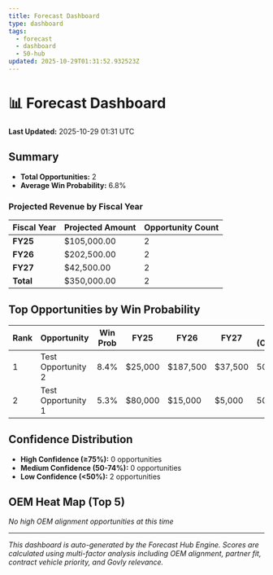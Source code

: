 ```yaml
---
title: Forecast Dashboard
type: dashboard
tags:
  - forecast
  - dashboard
  - 50-hub
updated: 2025-10-29T01:31:52.932523Z
---
```


# 📊 Forecast Dashboard

**Last Updated:** 2025-10-29 01:31 UTC

## Summary

- **Total Opportunities:** 2
- **Average Win Probability:** 6.8%

### Projected Revenue by Fiscal Year

| Fiscal Year | Projected Amount | Opportunity Count |
|-------------|------------------|-------------------|
| **FY25** | $105,000.00 | 2 |
| **FY26** | $202,500.00 | 2 |
| **FY27** | $42,500.00 | 2 |
| **Total** | $350,000.00 | 2 |

## Top Opportunities by Win Probability

| Rank | Opportunity | Win Prob | FY25 | FY26 | FY27 | Scores (OEM/Partner/Vehicle) |
|------|-------------|----------|------|------|------|------------------------------|
| 1 | Test Opportunity 2 | 8.4% | $25,000 | $187,500 | $37,500 | 50/50/50 |
| 2 | Test Opportunity 1 | 5.3% | $80,000 | $15,000 | $5,000 | 50/50/50 |

## Confidence Distribution

- **High Confidence (≥75%):** 0 opportunities
- **Medium Confidence (50-74%):** 0 opportunities
- **Low Confidence (<50%):** 2 opportunities

## OEM Heat Map (Top 5)

*No high OEM alignment opportunities at this time*

---

*This dashboard is auto-generated by the Forecast Hub Engine.*
*Scores are calculated using multi-factor analysis including OEM alignment, partner fit, contract vehicle priority, and Govly relevance.*
